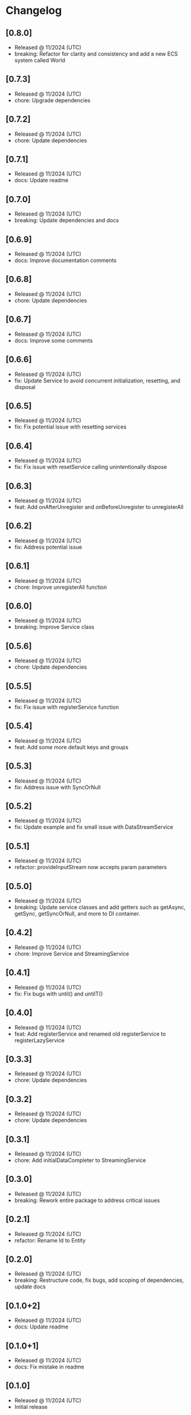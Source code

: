 # Changelog

## [0.8.0]

- Released @ 11/2024 (UTC)
- breaking: Refactor for clarity and consistency and add a new ECS system called World

## [0.7.3]

- Released @ 11/2024 (UTC)
- chore: Upgrade dependencies

## [0.7.2]

- Released @ 11/2024 (UTC)
- chore: Update dependencies

## [0.7.1]

- Released @ 11/2024 (UTC)
- docs: Update readme

## [0.7.0]

- Released @ 11/2024 (UTC)
- breaking: Update dependencies and docs

## [0.6.9]

- Released @ 11/2024 (UTC)
- docs: Improve documentation comments

## [0.6.8]

- Released @ 11/2024 (UTC)
- chore: Update dependencies

## [0.6.7]

- Released @ 11/2024 (UTC)
- docs: Improve some comments

## [0.6.6]

- Released @ 11/2024 (UTC)
- fix: Update Service to avoid concurrent initialization, resetting, and disposal

## [0.6.5]

- Released @ 11/2024 (UTC)
- fix: Fix potential issue with resetting services

## [0.6.4]

- Released @ 11/2024 (UTC)
- fix: Fix issue with resetService calling unintentionally dispose

## [0.6.3]

- Released @ 11/2024 (UTC)
- feat: Add onAfterUnregister and onBeforeUnregister to unregisterAll

## [0.6.2]

- Released @ 11/2024 (UTC)
- fix: Address potential issue

## [0.6.1]

- Released @ 11/2024 (UTC)
- chore: Improve unregisterAll function

## [0.6.0]

- Released @ 11/2024 (UTC)
- breaking: Improve Service class

## [0.5.6]

- Released @ 11/2024 (UTC)
- chore: Update dependencies

## [0.5.5]

- Released @ 11/2024 (UTC)
- fix: Fix issue with registerService function

## [0.5.4]

- Released @ 11/2024 (UTC)
- feat: Add some more default keys and groups

## [0.5.3]

- Released @ 11/2024 (UTC)
- fix: Address issue with SyncOrNull

## [0.5.2]

- Released @ 11/2024 (UTC)
- fix: Update example and fix small issue with DataStreamService

## [0.5.1]

- Released @ 11/2024 (UTC)
- refactor: provideInputStream now accepts param parameters

## [0.5.0]

- Released @ 11/2024 (UTC)
- breaking: Update service classes and add getters such as getAsync, getSync, getSyncOrNull, and more to DI container.

## [0.4.2]

- Released @ 11/2024 (UTC)
- chore: Improve Service and StreamingService

## [0.4.1]

- Released @ 11/2024 (UTC)
- fix: Fix bugs with until() and untilT()

## [0.4.0]

- Released @ 11/2024 (UTC)
- feat: Add registerService and renamed old registerService to registerLazyService

## [0.3.3]

- Released @ 11/2024 (UTC)
- chore: Update dependencies

## [0.3.2]

- Released @ 11/2024 (UTC)
- chore: Update dependencies

## [0.3.1]

- Released @ 11/2024 (UTC)
- chore: Add initialDataCompleter to StreamingService

## [0.3.0]

- Released @ 11/2024 (UTC)
- breaking: Rework entire package to address critical issues

## [0.2.1]

- Released @ 11/2024 (UTC)
- refactor: Rename Id to Entity

## [0.2.0]

- Released @ 11/2024 (UTC)
- breaking: Restructure code, fix bugs, add scoping of dependencies, update docs

## [0.1.0+2]

- Released @ 11/2024 (UTC)
- docs: Update readme

## [0.1.0+1]

- Released @ 11/2024 (UTC)
- docs: Fix mistake in readme

## [0.1.0]

- Released @ 11/2024 (UTC)
- Initial release
